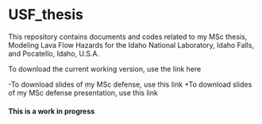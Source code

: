 # USF_thesis
This repository contains documents and codes related to my MSc thesis, Modeling Lava Flow Hazards for the Idaho National Laboratory, Idaho Falls, and Pocatello, Idaho, U.S.A.

To download the current working version, use the link here
 
-To download slides of my MSc defense, use this link
+To download slides of my MSc defense presentation, use this link

 
 #### This is a work in progress
